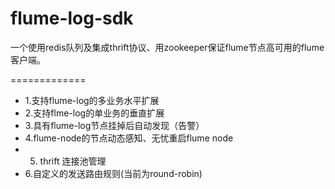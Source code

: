 flume-log-sdk
=============

一个使用redis队列及集成thrift协议、用zookeeper保证flume节点高可用的flume客户端。

=============
* 1.支持flume-log的多业务水平扩展
* 2.支持flme-log的单业务的垂直扩展
* 3.具有flume-log节点挂掉后自动发现（告警）
* 4.flume-node的节点动态感知、无忧重启flume node
* 5. thrift 连接池管理
* 6.自定义的发送路由规则(当前为round-robin)




